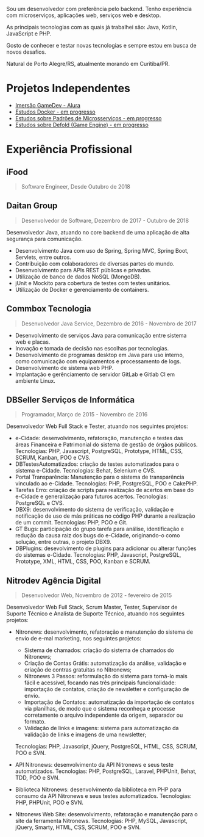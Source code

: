Sou um desenvolvedor com preferência pelo backend. Tenho experiência com microserviços, aplicações web, serviços web e desktop. 

As principais tecnologias com as quais já trabalhei são: Java, Kotlin, JavaScript e PHP. 

Gosto de conhecer e testar novas tecnologias e sempre estou em busca de novos desafios. 

Natural de Porto Alegre/RS, atualmente morando em Curitiba/PR.

# Projetos Independentes

* [Imersão GameDev - Alura](https://ricardosander.github.io/ImersaoGameDev/)
* [Estudos Docker - em progresso](https://ricardosander.github.io/Docker-para-Desenvolvedores-Java/)
* [Estudos sobre Padrões de Microsserviços - em progresso](https://ricardosander.github.io/Padroes-de-Microservicos-Java/)
* [Estudos sobre Defold (Game Engine) - em progresso](https://ricardosander.github.io/Defold/)

# Experiência Profissional

## iFood
> Software Engineer, Desde Outubro de 2018

## Daitan Group
> Desenvolvedor de Software, Dezembro de 2017 - Outubro de 2018

Desenvolvedor Java, atuando no core backend de uma aplicação de alta segurança para comunicação.

* Desenvolvimento Java com uso de Spring, Spring MVC, Spring Boot, Servlets, entre outros.
* Contribuição com colaboradores de diversas partes do mundo.
* Desenvolvimento para APIs REST públicas e privadas.
* Utilização de banco de dados NoSQL (MongoDB).
* jUnit e Mockito para cobertura de testes com testes unitários.
* Utilização de Docker e gerenciamento de containers.

## Commbox Tecnologia
> Desenvolvedor Java Service, Dezembro de 2016 - Novembro de 2017

* Desenvolvimento de serviços Java para comunicação entre sistema web e placas.
* Inovação e tomada de decisão nas escolhas por tecnologias.
* Desenvolvimento de programas desktop em Java para uso interno, como comunicação com equipamentos e processamento de logs.
* Desenvolvimento de sistema web PHP.
* Implantação e gerênciamento de servidor GitLab e Gitlab CI em ambiente Linux.

## DBSeller Serviços de Informática
> Programador, Março de 2015 - Novembro de 2016

Desenvolvedor Web Full Stack e Tester, atuando nos seguintes projetos:

* e-Cidade: desenvolvimento, refatoração, manutenção e testes das áreas Financeira e Patrimonial do sistema de gestão de órgãos públicos. Tecnologias: PHP, Javascript, PostgreSQL, Prototype, HTML, CSS, SCRUM, Kanban, POO e CVS.
* DBTestesAutomatizados: criação de testes automatizados para o sistema e-Cidade. Tecnologias: Behat, Selenium e CVS.
* Portal Transparência: Manutenção para o sistema de transparência vinculado ao e-Cidade. Tecnologias: PHP, PostgreSQL, POO e CakePHP.
* Tarefas Erro: criação de scripts para realização de acertos em base do e-Cidade e generalização para futuros acertos. Tecnologias: PostgreSQL e CVS.
* DBX9: desenvolvimento do sistema de verificação, validação e notificação de uso de más práticas no código PHP durante a realização de um commit. Tecnologias: PHP, POO e Git.
* GT Bugs: participação do grupo tarefa para análise, identificação e redução da causa raiz dos bugs do e-Cidade, originando-o como solução, entre outras, o projeto DBX9.
* DBPlugins: desevolvimento de plugins para adicionar ou alterar funções do sistemas e-Cidade. Tecnologias: PHP, Javascript, PostgreSQL, Prototype, XML, HTML, CSS, POO, Kanban e SCRUM.

## Nitrodev Agência Digital
> Desenvolvedor Web, Novembro de 2012 - fevereiro de 2015

Desenvolvedor Web Full Stack, Scrum Master, Tester, Supervisor de Suporte Técnico e Analista de Suporte Técnico, atuando nos seguintes projetos:

- Nitronews: desenvolvimento, refatoração e manutenção do sistema de envio de e-mal marketing, nos seguintes projetos:
  - Sistema de chamados: criação do sistema de chamados do Nitronews;
  - Criação de Contas Grátis: automatização da análise, validação e criação de contras gratuitas no Nitronews;
  - Nitronews 3 Passos: reformulação do sistema para torná-lo mais fácil e acessível, focando nas três principais funcionalidade: importação de contatos, criação de newsletter e configuração de envio.
  - Importação de Contatos: automatização da importação de contatos via planilhas, de modo que o sistema reconheça e processe corretamente o arquivo independente da origem, separador ou formato.
  - Validação de links e imagens: sistema para automatização da validação de links e imagens de uma newsletter;
  
  Tecnologias: PHP, Javascript, jQuery, PostgreSQL, HTML, CSS, SCRUM, POO e SVN.
  
- API Nitronews: desenvolvimento da API Nitronews e seus teste automatizados. Tecnologias: PHP, PostgreSQL, Laravel, PHPUnit, Behat, TDD, POO e SVN.
- Biblioteca Nitronews: desenvolvimento da biblioteca em PHP para consumo da API Nitronews e seus testes automatizados. Tecnologias: PHP, PHPUnit, POO e SVN.
- Nitronews Web Site: desenvolvimento, refatoração e manutenção para o site da ferramenta Nitronews. Tecnologias: PHP, MySQL, Javascript, jQuery, Smarty, HTML, CSS, SCRUM, POO e SVN.
